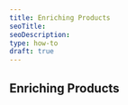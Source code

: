 ```yaml
---
title: Enriching Products 
seoTitle: 
seoDescription: 
type: how-to
draft: true
---
```


## Enriching Products
 
